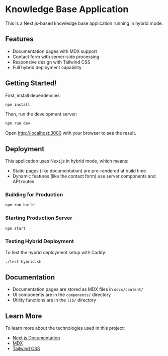 # Knowledge Base Application

This is a Next.js-based knowledge base application running in hybrid mode.

## Features

- Documentation pages with MDX support
- Contact form with server-side processing
- Responsive design with Tailwind CSS
- Full hybrid deployment capability

## Getting Started!

First, install dependencies:

```bash
npm install
```

Then, run the development server:

```bash
npm run dev
```

Open [http://localhost:3000](http://localhost:3000) with your browser to see the result.

## Deployment

This application uses Next.js in hybrid mode, which means:

- Static pages (like documentation) are pre-rendered at build time
- Dynamic features (like the contact form) use server components and API routes

### Building for Production

```bash
npm run build
```

### Starting Production Server

```bash
npm start
```

### Testing Hybrid Deployment

To test the hybrid deployment setup with Caddy:

```bash
./test-hybrid.sh
```

## Documentation

- Documentation pages are stored as MDX files in `docs/content/`
- UI components are in the `components/` directory
- Utility functions are in the `lib/` directory

## Learn More

To learn more about the technologies used in this project:

- [Next.js Documentation](https://nextjs.org/docs)
- [MDX](https://mdxjs.com/)
- [Tailwind CSS](https://tailwindcss.com/)